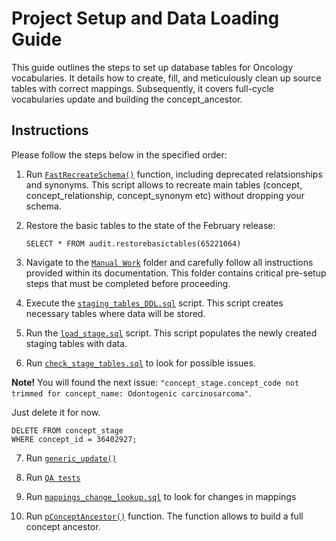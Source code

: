 # Project Setup and Data Loading Guide

This guide outlines the steps to set up database tables for Oncology vocabularies. It details how to create, fill, and meticulously clean up source tables with correct mappings. Subsequently, it covers full-cycle vocabularies update and building the concept_ancestor. 

## Instructions

Please follow the steps below in the specified order:

1. Run [`FastRecreateSchema()`](https://github.com/OHDSI/Vocabulary-v5.0/blob/master/working/fast_recreate_schema.sql) function, including deprecated relatsionships and synonyms. This script allows to recreate main tables (concept, concept_relationship, concept_synonym etc) without dropping your schema.

2. Restore the basic tables to the state of the February release:

   `SELECT * FROM audit.restorebasictables(65221064)`

3. Navigate to the [`Manual Work`](https://github.com/Nemesis-Health/Oncology-Vocab/tree/onco-vocabulary-refresh/sql/Oncology%20Unified%20Load%20Stage/Manual%20Work) folder and carefully follow all instructions provided within its documentation. This folder contains critical pre-setup steps that must be completed before proceeding.

4. Execute the [`staging_tables_DDL.sql`](https://github.com/Nemesis-Health/Oncology-Vocab/blob/onco-vocabulary-refresh/sql/Oncology%20Unified%20Load%20Stage/staging_tables_DDL.sql) script. This script creates necessary tables where data will be stored.

5. Run the [`load_stage.sql`](https://github.com/Nemesis-Health/Oncology-Vocab/blob/onco-vocabulary-refresh/sql/Oncology%20Unified%20Load%20Stage/load_stage.sql) script. This script populates the newly created staging tables with data.

6. Run [`check_stage_tables.sql`](https://github.com/Nemesis-Health/Oncology-Vocab/blob/onco-vocabulary-refresh/sql/Oncology%20Unified%20Load%20Stage/Tests/check_stage_tables.sql) to look for possible issues.

**Note!** You will found the next issue: `"concept_stage.concept_code not trimmed for concept_name: Odontogenic carcinosarcoma"`. 

Just delete it for now.

    DELETE FROM concept_stage
    WHERE concept_id = 36402927;

7. Run [`generic_update()`](https://github.com/OHDSI/Vocabulary-v5.0/blob/master/working/generic_update.sql)

8. Run [`QA tests`](https://github.com/OHDSI/Vocabulary-v5.0/tree/a9bdf5efd77208110c6275407c718b389e21010e/working/packages/QA_TESTS)

9. Run [`mappings_change_lookup.sql`](https://github.com/Nemesis-Health/Oncology-Vocab/blob/onco-vocabulary-refresh/sql/Oncology%20Unified%20Load%20Stage/Tests/mappings_change_lookup.sql) to look for changes in mappings

10. Run [`pConceptAncestor()`](https://github.com/OHDSI/Vocabulary-v5.0/blob/master/working/packages/vocabulary_pack/pConceptAncestor.sql) function. The function allows to build a full concept ancestor.
